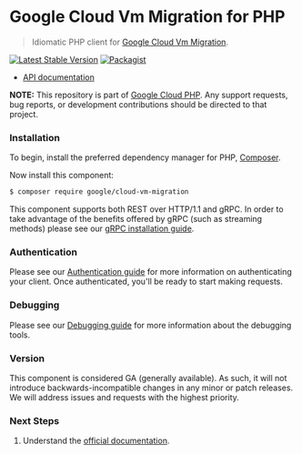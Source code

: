 # Google Cloud Vm Migration for PHP

> Idiomatic PHP client for [Google Cloud Vm Migration](https://cloud.google.com/migrate/compute-engine/docs/5.0).

[![Latest Stable Version](https://poser.pugx.org/google/cloud-vm-migration/v/stable)](https://packagist.org/packages/google/cloud-vm-migration) [![Packagist](https://img.shields.io/packagist/dm/google/cloud-vm-migration.svg)](https://packagist.org/packages/google/cloud-vm-migration)

* [API documentation](https://cloud.google.com/php/docs/reference/cloud-vm-migration/latest)

**NOTE:** This repository is part of [Google Cloud PHP](https://github.com/googleapis/google-cloud-php). Any
support requests, bug reports, or development contributions should be directed to
that project.

### Installation

To begin, install the preferred dependency manager for PHP, [Composer](https://getcomposer.org/).

Now install this component:

```sh
$ composer require google/cloud-vm-migration
```

This component supports both REST over HTTP/1.1 and gRPC. In order to take advantage of the benefits offered by gRPC (such as streaming methods)
please see our [gRPC installation guide](https://cloud.google.com/php/grpc).

### Authentication

Please see our [Authentication guide](https://github.com/googleapis/google-cloud-php/blob/main/AUTHENTICATION.md) for more information
on authenticating your client. Once authenticated, you'll be ready to start making requests.

### Debugging

Please see our [Debugging guide](https://github.com/googleapis/google-cloud-php/blob/main/DEBUG.md)
for more information about the debugging tools.

### Version

This component is considered GA (generally available). As such, it will not introduce backwards-incompatible changes in
any minor or patch releases. We will address issues and requests with the highest priority.

### Next Steps

1. Understand the [official documentation](https://cloud.google.com/migrate/compute-engine/docs/5.0).
